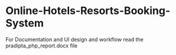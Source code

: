 # Online-Hotels-Resorts-Booking-System

For Documentation and UI design and workflow read the pradipta_php_report.docx file
